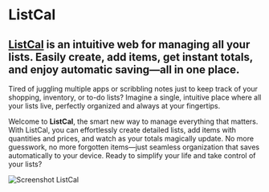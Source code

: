 # ListCal

## [ListCal](https://listcal-df637.web.app/) is an intuitive web for managing all your lists. Easily create, add items, get instant totals, and enjoy automatic saving—all in one place.


Tired of juggling multiple apps or scribbling notes just to keep track of your shopping, inventory, or to-do lists? Imagine a single, intuitive place where all your lists live, perfectly organized and always at your fingertips.

Welcome to **ListCal**, the smart new way to manage everything that matters. With ListCal, you can effortlessly create detailed lists, add items with quantities and prices, and watch as your totals magically update. No more guesswork, no more forgotten items—just seamless organization that saves automatically to your device. Ready to simplify your life and take control of your lists?

![Screenshot ListCal](https://github.com/user-attachments/assets/65d775ca-9749-4746-9f6b-0951bbee225a)

